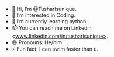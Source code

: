- 👋 Hi, I’m @Tusharisunique.
- 👀 I’m interested in Coding.
- 🌱 I’m currently learning python.
- 📫 You can reach me on Linkedin <www.linkedin.com/in/tusharisunique>.
- 😄 Pronouns: He/him.
- ⚡ Fun fact: I can swim faster than u.

<!---
Tusharisunique/Tusharisunique is a ✨ special ✨ repository because its `README.md` (this file) appears on your GitHub profile.
You can click the Preview link to take a look at your changes.
--->
